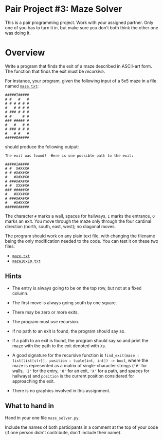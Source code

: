 # Pair Project #3: Maze Solver

This is a pair programming project.  Work with your assigned partner.  Only one
of you has to turn it in, but make sure you don't both think the other one was
doing it.

# Overview

Write a program that finds the exit of a maze described in ASCII-art form.  The
function that finds the exit must be *recursive*.

For instance, your program, given the following input of a 5x5 maze in a file
named [`maze.txt`](./maze.txt):

```
#####I#####
# #   #   #
# # # # # #
#   # # # #
# ### # # #
# #     # #
### ##### #
#   #   # #
# ### # # #
#   # #   #
#####O#####
```

should produce the following output:

```
The exit was found!  Here is one possible path to the exit:

#####I#####
# #  X#XXX#
# # #X#X#X#
#   #X#X#X#
# ###X#X#X#
# #  XXX#X#
### #####X#
#   #XXX#X#
# ###X#X#X#
#   #X#XXX#
#####O#####
```

The character `#` marks a wall, spaces for hallways, `I` marks the entrance, `O`
marks an exit.  You move through the maze only through the four cardinal
direction (north, south, east, west); no diagonal moves.

The program should work on any plain text file, with changing the filename being
the only modification needed to the code.  You can test it on these two files:

* [`maze.txt`](./maze.txt)
* [`maze10x10.txt`](./maze10x10.txt)

## Hints

* The entry is always going to be on the top row, but not at a fixed column.

* The first move is always going south by one square.

* There may be zero or more exits.

* The program must use recursion.

* If no path to an exit is found, the program should say so.

* If a path to an exit is found, the program should say so and print the maze
  with the path to the exit denoted with `X`s.

* A good signature for the recursive function is `find_exit(maze :
  list[list[str]], position : tuple[int, int]) -> bool`, where the maze is
  represented as a matrix of single-character strings (`'#'` for walls, `'I'`
  for the entry, `'O'` for an exit, `'X'` for a path, and spaces for hallways)
  and `position` is the current position considered for approaching the exit.

* There is no graphics involved in this assignment.

## What to hand in

Hand in your one file `maze_solver.py`.

Include the names of both participants in a comment at the top of your code (if
one person didn't contribute, don't include their name).
